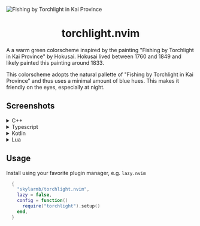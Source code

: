 <img alt="Fishing by Torchlight in Kai Province" src="https://github.com/skylarmb/torchlight.nvim/assets/7543705/216c8205-39e0-4ee8-b1ea-2854b6c9b250"></img>


<h1 style="text-align: center">torchlight.nvim</h1>

A a warm green colorscheme inspired by the painting "Fishing by Torchlight in Kai Province" by Hokusai. Hokusai lived between 1760 and 1849 and likely painted this painting around 1833.

This colorscheme adopts the natural pallette of "Fishing by Torchlight in Kai Province" and thus uses a minimal amount of blue hues. This makes it friendly on the eyes, especially at night.

## Screenshots 

<details>
   <summary>C++</summary>
<img width="1125" alt="Screenshot 2024-04-21 at 12 04 12 PM" src="https://github.com/skylarmb/torchlight.nvim/assets/7543705/76bccafe-df38-4038-8c6a-1d74bd5afc74">

</details>

<details>
   <summary>Typescript</summary>
<img width="1125" alt="Screenshot 2024-04-21 at 12 05 39 PM" src="https://github.com/skylarmb/torchlight.nvim/assets/7543705/480a94bf-51e8-4f00-98d9-ee639730ac34">

</details>

<details>
   <summary>Kotlin</summary>
<img width="1125" alt="Screenshot 2024-04-21 at 12 03 39 PM" src="https://github.com/skylarmb/torchlight.nvim/assets/7543705/34515439-4a8a-49fd-9b69-badfa5c040d8">

</details>

<details>
   <summary>Lua</summary>
   <img width="1125" alt="Screenshot 2024-04-21 at 12 10 24 PM" src="https://github.com/skylarmb/torchlight.nvim/assets/7543705/6abb2b44-b0fe-41a2-b91f-695022440c81">
</details>

## Usage

Install using your favorite plugin manager, e.g. `lazy.nvim`

```lua
  {
    "skylarmb/torchlight.nvim",
    lazy = false,
    config = function()
      require("torchlight").setup()
    end,
  }
```
